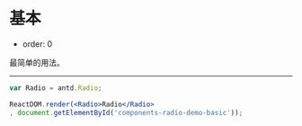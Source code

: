 # 基本

- order: 0

最简单的用法。

---

````jsx
var Radio = antd.Radio;

ReactDOM.render(<Radio>Radio</Radio>
, document.getElementById('components-radio-demo-basic'));
````
